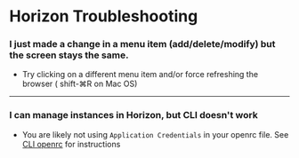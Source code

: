 # Horizon Troubleshooting

### I just made a change in a menu item (add/delete/modify) but the screen stays the same.

* Try clicking on a different menu item and/or force refreshing the browser ( shift-⌘R on Mac OS)

---

### I can manage instances in Horizon, but CLI doesn't work

* You are likely not using `Application Credentials` in your openrc file. See [CLI openrc](../cli/auth.md) for instructions
